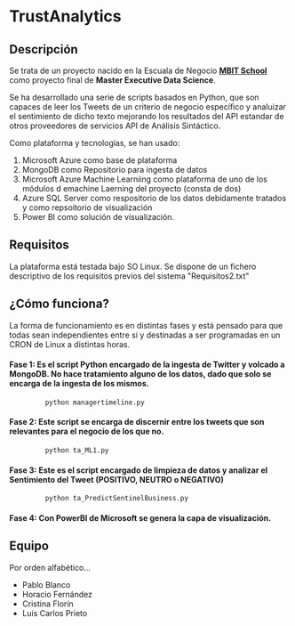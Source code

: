 # TrustAnalytics

## Descripción
Se trata de un proyecto nacido en la Escuala de Negocio **[MBIT School](http://www.mbitschool.com)** como proyecto final de **Master Executive Data Science**.

Se ha desarrollado una serie de scripts basados en Python, que son capaces de leer los Tweets de un criterio de negocio específico y analuizar el sentimiento de dicho texto mejorando los resultados del API estandar de otros proveedores de servicios API de Análisis Sintáctico.

Como plataforma y tecnologías, se han usado:
   1. Microsoft Azure como base de plataforma
   2. MongoDB como Repositorio para ingesta de datos
   3. Microsoft Azure Machine Learniing como plataforma de uno de los módulos d emachine Laerning del proyecto (consta de dos)
   4. Azure SQL Server como respositorio de los datos debidamente tratados y como repsoitorio de visualización
   5. Power BI como solución de visualización.

## Requisitos

La plataforma está testada bajo SO Linux.
Se dispone de un fichero descriptivo de los requisitos previos del sistema "Requisitos2.txt"

## ¿Cómo funciona?
La forma de funcionamiento es en distintas fases y está pensado para que todas sean independientes entre si y destinadas a ser programadas en un CRON de Linux a distintas horas.

#### Fase 1: Es el script Python encargado de la ingesta de Twitter y volcado a MongoDB. No hace tratamiento alguno de los datos, dado que solo se encarga de la ingesta de los mismos.
             python managertimeline.py

#### Fase 2: Este script se encarga de discernir entre los tweets que son relevantes para el negocio de los que no. 
             python ta_ML1.py

#### Fase 3: Este es el script encargado de limpieza de datos y analizar el Sentimiento del Tweet (POSITIVO, NEUTRO o NEGATIVO)
             python ta_PredictSentinelBusiness.py

#### Fase 4: Con PowerBI de Microsoft se genera la capa de visualización.			 
              
   
## Equipo
Por orden alfabético...

* Pablo Blanco
* Horacio Fernández
* Cristina Florín 
* Luis Carlos Prieto

